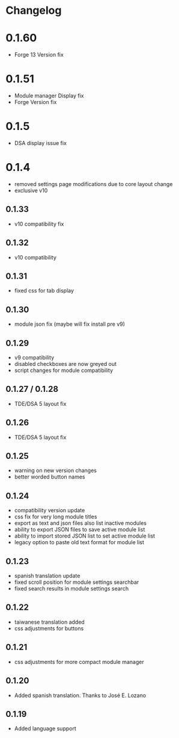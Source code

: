 # Changelog

# 0.1.60
- Forge 13 Version fix

# 0.1.51

- Module manager Display fix
- Forge Version fix

# 0.1.5

- DSA display issue fix

# 0.1.4

- removed settings page modifications due to core layout change
- exclusive v10

## 0.1.33

- v10 compatibility fix

## 0.1.32

- v10 compatibility

## 0.1.31

- fixed css for tab display

## 0.1.30

- module json fix (maybe will fix install pre v9)

## 0.1.29

- v9 compatibility
- disabled checkboxes are now greyed out
- script changes for module compatibility

## 0.1.27 / 0.1.28

- TDE/DSA 5 layout fix

## 0.1.26

- TDE/DSA 5 layout fix

## 0.1.25

- warning on new version changes
- better worded button names

## 0.1.24

- compatibility version update
- css fix for very long module titles
- export as text and json files also list inactive modules
- ability to export JSON files to save active module list
- ability to import stored JSON list to set active module list
- legacy option to paste old text format for module list

## 0.1.23

- spanish translation update
- fixed scroll position for module settings searchbar
- fixed search results in module settings search

## 0.1.22

- taiwanese translation added
- css adjustments for buttons

## 0.1.21

- css adjustments for more compact module manager

## 0.1.20

- Added spanish translation. Thanks to José E. Lozano

## 0.1.19

- Added language support
